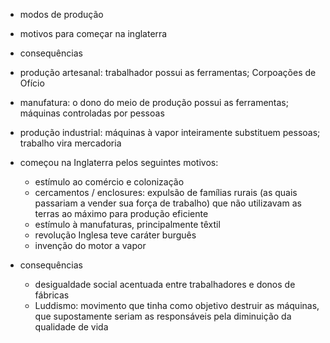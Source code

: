 - modos de produção
- motivos para começar na inglaterra
- consequências


- produção artesanal: trabalhador possui as ferramentas; Corpoações de Ofício
- manufatura: o dono do meio de produção possui as ferramentas; máquinas controladas por pessoas
- produção industrial: máquinas à vapor inteiramente substituem pessoas; trabalho vira mercadoria

- começou na Inglaterra pelos seguintes motivos:
	- estímulo ao comércio e colonização
	- cercamentos / enclosures: expulsão de famílias rurais (as quais passariam a vender sua força de trabalho) que não utilizavam as terras ao máximo para produção eficiente
	- estímulo à manufaturas, principalmente têxtil
	- revolução Inglesa teve caráter burguês
	- invenção do motor a vapor

- consequências
	- desigualdade social acentuada entre trabalhadores e donos de fábricas
	- Luddismo: movimento que tinha como objetivo destruir as máquinas, que supostamente seriam as responsáveis pela diminuição da qualidade de vida